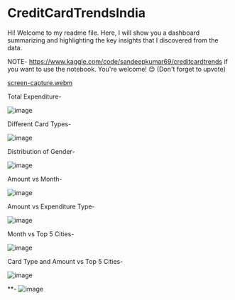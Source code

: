 # CreditCardTrendsIndia

Hi! Welcome to my readme file. 
Here, I will show you a dashboard summarizing and highlighting the key insights that I discovered from the data. 

NOTE- https://www.kaggle.com/code/sandeepkumar69/creditcardtrends    if you want to use the notebook. You're welcome! 😊 (Don't forget to upvote)


[screen-capture.webm](https://user-images.githubusercontent.com/94790806/210722397-7c9cb3da-fb9b-47ad-94ce-87f04c100c22.webm)


Total Expenditure-

![image](https://user-images.githubusercontent.com/94790806/210717666-cd0b085f-8fa8-4f9f-8cb5-80f41096ed5d.png)


Different Card Types-

![image](https://user-images.githubusercontent.com/94790806/210717716-66b67c7c-3172-4408-8c55-51f9d23ef624.png)


Distribution of Gender-

![image](https://user-images.githubusercontent.com/94790806/210717760-dd8fa8b8-dbbc-4e33-a8aa-49bfc8e574f8.png)


Amount vs Month-

![image](https://user-images.githubusercontent.com/94790806/210717802-4ed8d6d9-ef98-4a7d-b051-b3fb4d83f63f.png)

Amount vs Expenditure Type-

![image](https://user-images.githubusercontent.com/94790806/210717841-22847841-8ef3-4275-ad90-49fee486dfa7.png)

Month vs Top 5 Cities-

![image](https://user-images.githubusercontent.com/94790806/210717943-cc4a47b2-3191-4770-9a05-765fee13ac08.png)

Card Type and Amount vs Top 5 Cities-

![image](https://user-images.githubusercontent.com/94790806/210717987-6f84b38e-5fb1-4d7d-9150-c01c22b0ac9a.png)


**-
![image](https://user-images.githubusercontent.com/94790806/210718028-2113dce3-ddc1-4425-8050-d903d18f20fb.png)
